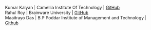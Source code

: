 Kumar Kalyan  | Camellia Institute Of Technology                  | [GitHub](https://github.com/kum9748ar)<br />
Rahul Roy     | Brainware University                              | [GitHub](https://github.com/Rahul6918)<br />
Maaitrayo Das | B.P Poddar Institute of Management and Technology | [Github](https://github.com/Maaitrayo)<br />
